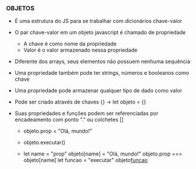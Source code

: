 ### OBJETOS

- É uma estrutura do JS para se trabalhar com dicionários chave-valor

- O par chave-valor em um objeto javascript é chamado de propriedade
    - A chave é como nome da propriedade
    - Valor é o valor armazenado nessa propriedade

- Diferente dos arrays, seus elementos não possuem nenhuma sequência

- Uma propriedade também pode ter strings, números e booleanos como chave

- Uma propriedade pode armazenar qualquer tipo de dado como valor

- Pode ser criado através de chaves {} -> let objeto = {}

- Suas propriedades e funções podem ser referenciadas por encadeamento com ponto "." ou colchetes []
    - objeto.prop = "Olá, mundo!"
    - objeto.executar()

    - let name = "prop"
    objeto[name] = "Olá, mundo!"
    objeto.prop === objeto[name]
    let funcao = "executar"
    objeto[funcao]()